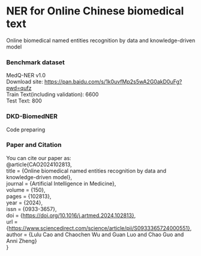 # NER for Online Chinese biomedical text
Online biomedical named entities recognition by data and knowledge-driven model

### Benchmark dataset 
MedQ-NER v1.0  
Download site: https://pan.baidu.com/s/1k0uvfMp2s5wA2G0akD0uFg?pwd=qufz   
Train Text(including validation): 6600  
Test Text: 800  

### DKD-BiomedNER
Code preparing

### Paper and Citation
You can cite our paper as:  
@article{CAO2024102813,  
title = {Online biomedical named entities recognition by data and knowledge-driven model},  
journal = {Artificial Intelligence in Medicine},  
volume = {150},  
pages = {102813},  
year = {2024},  
issn = {0933-3657},  
doi = {https://doi.org/10.1016/j.artmed.2024.102813},  
url = {https://www.sciencedirect.com/science/article/pii/S0933365724000551},  
author = {Lulu Cao and Chaochen Wu and Guan Luo and Chao Guo and Anni Zheng}  
}

